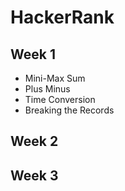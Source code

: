 # HackerRank


## Week 1
- Mini-Max Sum
- Plus Minus
- Time Conversion
- Breaking the Records

## Week 2


## Week 3
